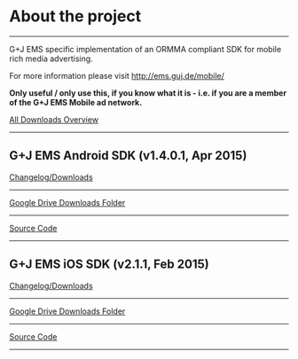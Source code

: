 # About the project #

---

G+J EMS specific implementation of an ORMMA compliant SDK for mobile rich media advertising.

For more information please visit http://ems.guj.de/mobile/

**Only useful / only use this, if you know what it is - i.e. if you are a member of the G+J EMS Mobile ad network.**

[All Downloads Overview](downloads.md)

---

## G+J EMS Android SDK (v1.4.0.1, Apr 2015) ##
[Changelog/Downloads](https://code.google.com/p/gujemssdk/wiki/gujemssdkandroid)

---

[Google Drive Downloads Folder](https://drive.google.com/folderview?id=0B5R-ThsBtb-3RV83b1ZEb09yd0E&usp=sharing)

---

[Source Code](https://code.google.com/p/gujemssdk/source/browse/#svn%2Ftrunk%2FGuJEMSSDK-Android)

---

## G+J EMS iOS SDK (v2.1.1, Feb 2015) ##
[Changelog/Downloads](https://code.google.com/p/gujemssdk/wiki/gujemssdkios)

---

[Google Drive Downloads Folder](https://drive.google.com/folderview?id=0B5R-ThsBtb-3RV83b1ZEb09yd0E&usp=sharing)

---

[Source Code](https://code.google.com/p/gujemssdk/source/browse/#svn%2Ftrunk%2FGuJEMSSDK-iOS-2.0.6)

---
